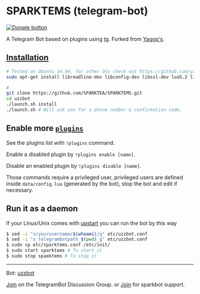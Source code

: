 SPARKTEMS (telegram-bot)
============

[![Donate button](https://img.shields.io/badge/nepal-donate-yellow.svg)](http://www.nrcs.org/donate-nrcs "Donate to Nepal Red Cross Society")

A Telegram Bot based on plugins using [tg](https://github.com/vysheng/tg). Forked from [Yagop's](https://github.com/yagop/telegram-bot).

[Installation](https://github.com/yagop/telegram-bot/wiki/Installation)
------------
```bash
# Tested on Ubuntu 14.04, for other OSs check out https://github.com/yagop/telegram-bot/wiki/Installation
sudo apt-get install libreadline-dev libconfig-dev libssl-dev lua5.2 liblua5.2-dev libevent-dev make unzip git redis-server g++ libjansson-dev libpython-dev expat libexpat1-dev
```

```bash
#
git clone https://github.com/SPARKTEA/SPARKTEMS.git
cd uzzbot
./launch.sh install
./launch.sh # Will ask you for a phone number & confirmation code.
```

Enable more [`plugins`](https://github.com/SPARKTEA/SPARKTEMS/tree/master/plugins)
-------------
See the plugins list with `!plugins` command.

Enable a disabled plugin by `!plugins enable [name]`.

Disable an enabled plugin by `!plugins disable [name]`.

Those commands require a privileged user, privileged users are defined inside `data/config.lua` (generated by the bot), stop the bot and edit if necessary.


Run it as a daemon
------------
If your Linux/Unix comes with [upstart](http://upstart.ubuntu.com/) you can run the bot by this way
```bash
$ sed -i "s/yourusername/$(whoami)/g" etc/uzzbot.conf
$ sed -i "s_telegrambotpath_$(pwd)_g" etc/uzzbot.conf
$ sudo cp etc/sparktems.conf /etc/init/
$ sudo start sparktems # To start it
$ sudo stop spaektems # To stop it
```


------------
Bot: [uzzbot](https://telegram.me/sparkteambot)

[Join](https://telegram.me/joinchat/AHKj3D6mxz-B9mQyQ4MxjA) on the TelegramBot Discussion Group.
or
[Join](https://telegram.me/llsparkteamall) for sparkbot support.
